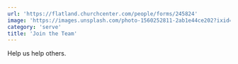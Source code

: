 ```yaml
---
url: 'https://flatland.churchcenter.com/people/forms/245824'
image: 'https://images.unsplash.com/photo-1560252811-2ab1e44ce202?ixid=MnwxMjA3fDB8MHxwaG90by1wYWdlfHx8fGVufDB8fHx8&ixlib=rb-1.2.1&auto=format&fit=crop&w=800&q=80'
category: 'serve'
title: 'Join the Team'
---
```


Help us help others.
